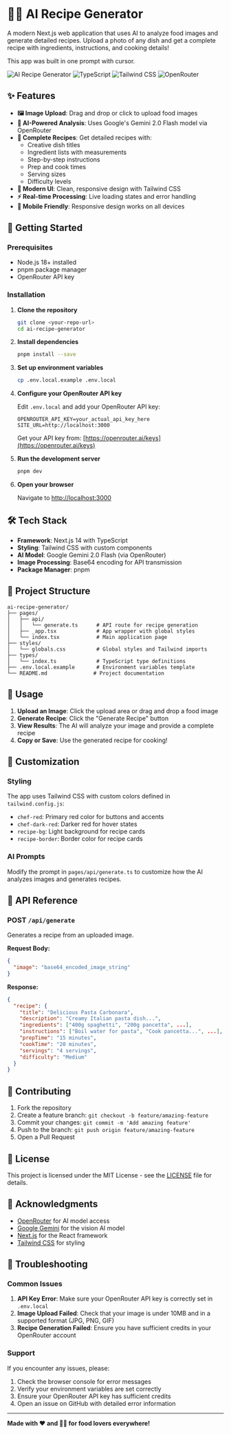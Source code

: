 # 🧑‍🍳 AI Recipe Generator

A modern Next.js web application that uses AI to analyze food images and generate detailed recipes. Upload a photo of any dish and get a complete recipe with ingredients, instructions, and cooking details!

This app was built in one prompt with cursor.

![AI Recipe Generator](https://img.shields.io/badge/Next.js-14-black)
![TypeScript](https://img.shields.io/badge/TypeScript-5-blue)
![Tailwind CSS](https://img.shields.io/badge/Tailwind-3.3-teal)
![OpenRouter](https://img.shields.io/badge/OpenRouter-API-green)

## ✨ Features

- **🖼️ Image Upload**: Drag and drop or click to upload food images
- **🤖 AI-Powered Analysis**: Uses Google's Gemini 2.0 Flash model via OpenRouter
- **📝 Complete Recipes**: Get detailed recipes with:
  - Creative dish titles
  - Ingredient lists with measurements
  - Step-by-step instructions
  - Prep and cook times
  - Serving sizes
  - Difficulty levels
- **🎨 Modern UI**: Clean, responsive design with Tailwind CSS
- **⚡ Real-time Processing**: Live loading states and error handling
- **📱 Mobile Friendly**: Responsive design works on all devices

## 🚀 Getting Started

### Prerequisites

- Node.js 18+ installed
- pnpm package manager
- OpenRouter API key

### Installation

1. **Clone the repository**
   ```bash
   git clone <your-repo-url>
   cd ai-recipe-generator
   ```

2. **Install dependencies**
   ```bash
   pnpm install --save
   ```

3. **Set up environment variables**
   ```bash
   cp .env.local.example .env.local
   ```

4. **Configure your OpenRouter API key**
   
   Edit `.env.local` and add your OpenRouter API key:
   ```
   OPENROUTER_API_KEY=your_actual_api_key_here
   SITE_URL=http://localhost:3000
   ```

   Get your API key from: [https://openrouter.ai/keys](https://openrouter.ai/keys)

5. **Run the development server**
   ```bash
   pnpm dev
   ```

6. **Open your browser**
   
   Navigate to [http://localhost:3000](http://localhost:3000)

## 🛠️ Tech Stack

- **Framework**: Next.js 14 with TypeScript
- **Styling**: Tailwind CSS with custom components
- **AI Model**: Google Gemini 2.0 Flash (via OpenRouter)
- **Image Processing**: Base64 encoding for API transmission
- **Package Manager**: pnpm

## 📁 Project Structure

```
ai-recipe-generator/
├── pages/
│   ├── api/
│   │   └── generate.ts      # API route for recipe generation
│   ├── _app.tsx             # App wrapper with global styles
│   └── index.tsx            # Main application page
├── styles/
│   └── globals.css          # Global styles and Tailwind imports
├── types/
│   └── index.ts             # TypeScript type definitions
├── .env.local.example       # Environment variables template
└── README.md               # Project documentation
```

## 🎯 Usage

1. **Upload an Image**: Click the upload area or drag and drop a food image
2. **Generate Recipe**: Click the "Generate Recipe" button
3. **View Results**: The AI will analyze your image and provide a complete recipe
4. **Copy or Save**: Use the generated recipe for cooking!

## 🎨 Customization

### Styling
The app uses Tailwind CSS with custom colors defined in `tailwind.config.js`:
- `chef-red`: Primary red color for buttons and accents
- `chef-dark-red`: Darker red for hover states
- `recipe-bg`: Light background for recipe cards
- `recipe-border`: Border color for recipe cards

### AI Prompts
Modify the prompt in `pages/api/generate.ts` to customize how the AI analyzes images and generates recipes.

## 🔧 API Reference

### POST `/api/generate`

Generates a recipe from an uploaded image.

**Request Body:**
```json
{
  "image": "base64_encoded_image_string"
}
```

**Response:**
```json
{
  "recipe": {
    "title": "Delicious Pasta Carbonara",
    "description": "Creamy Italian pasta dish...",
    "ingredients": ["400g spaghetti", "200g pancetta", ...],
    "instructions": ["Boil water for pasta", "Cook pancetta...", ...],
    "prepTime": "15 minutes",
    "cookTime": "20 minutes",
    "servings": "4 servings",
    "difficulty": "Medium"
  }
}
```

## 🤝 Contributing

1. Fork the repository
2. Create a feature branch: `git checkout -b feature/amazing-feature`
3. Commit your changes: `git commit -m 'Add amazing feature'`
4. Push to the branch: `git push origin feature/amazing-feature`
5. Open a Pull Request

## 📝 License

This project is licensed under the MIT License - see the [LICENSE](LICENSE) file for details.

## 🙏 Acknowledgments

- [OpenRouter](https://openrouter.ai/) for AI model access
- [Google Gemini](https://ai.google.dev/) for the vision AI model
- [Next.js](https://nextjs.org/) for the React framework
- [Tailwind CSS](https://tailwindcss.com/) for styling

## 🐛 Troubleshooting

### Common Issues

1. **API Key Error**: Make sure your OpenRouter API key is correctly set in `.env.local`
2. **Image Upload Failed**: Check that your image is under 10MB and in a supported format (JPG, PNG, GIF)
3. **Recipe Generation Failed**: Ensure you have sufficient credits in your OpenRouter account

### Support

If you encounter any issues, please:
1. Check the browser console for error messages
2. Verify your environment variables are set correctly
3. Ensure your OpenRouter API key has sufficient credits
4. Open an issue on GitHub with detailed error information

---

**Made with ❤️ and 🧑‍🍳 for food lovers everywhere!** 